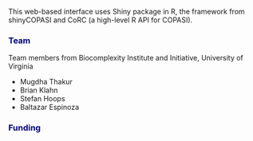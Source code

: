 This web-based interface uses Shiny package in R, the framework from shinyCOPASI and CoRC (a high-level R API for COPASI). 

### <span style="color:navy">Team</span>
Team members from Biocomplexity Institute and Initiative, University of Virginia

<ul>
  <li>Mugdha Thakur</li>
  <li>Brian Klahn</li>
  <li>Stefan Hoops</li>
  <li>Baltazar Espinoza </li>
</ul> 



### <span style="color:navy">Funding</span>

